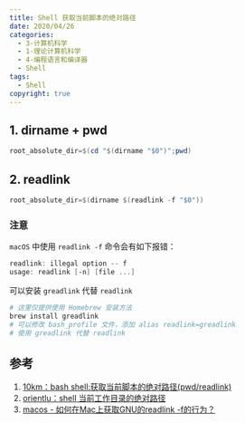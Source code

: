 ```yaml
---
title: Shell 获取当前脚本的绝对路径
date: 2020/04/26
categories:
  - 3-计算机科学
  - 1-理论计算机科学
  - 4-编程语言和编译器
  - Shell
tags:
  - Shell
copyright: true
---
```


## 1. dirname + pwd

```powershell
root_absolute_dir=$(cd "$(dirname "$0")";pwd)
```

## 2. readlink

```powershell
root_absolute_dir=$(dirname $(readlink -f "$0"))
```

### 注意

`macOS` 中使用 `readlink -f` 命令会有如下报错：

```powershell
readlink: illegal option -- f
usage: readlink [-n] [file ...]
```

可以安装 `greadlink` 代替 `readlink`

```powershell
# 这里仅提供使用 Homebrew 安装方法
brew install greadlink
# 可以修改 bash_profile 文件，添加 alias readlink=greadlink
# 使用 greadlink 代替 readlink
```

## 参考

1. [10km：bash shell:获取当前脚本的绝对路径(pwd/readlink)][1]
2. [orientlu：shell 当前工作目录的绝对路径][2]
3. [macos - 如何在Mac上获取GNU的readlink -f的行为？][3]

[1]: https://blog.csdn.net/10km/article/details/51906821
[2]: https://www.jianshu.com/p/b2a689bcc76c
[3]: https://www.itranslater.com/qa/details/2109562218713973760